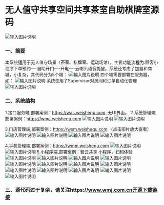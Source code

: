 # 无人值守共享空间共享茶室自助棋牌室源码
![输入图片说明](image.png)

### 一、摘要
本系统适用于无人值守场景（茶室、棋牌室、运动场馆），主要功能流程为:顾客小程序下单预约—-自助开门—-开电—-云喇叭语音提醒。系统还考虑了加盟和商城，小复杂，其代码分为5个端：
![输入图片说明](image1.png)
四个端需要部署在服务器，如：
![输入图片说明](image2.png)
系统使用了Supervisor对房间和订单自动化管理
![输入图片说明](image3.png)

### 二、系统结构
1.接口服务端,部署案例：https://was.weishequ.com ;无UI界面。
2.系统管理端,部署案例：https://wma.weishequ.com
![输入图片说明](image4.png)
![输入图片说明](image5.png)

3.门店管理端,部署案例：https://wsm.weishequ.com （点击图片放大查看）
![输入图片说明](image6.png)
![输入图片说明](image7.png)
![输入图片说明](image8.png)
![输入图片说明](image9.png)

4.手机管理端,部署案例：https://wmm.weishequ.com
![输入图片说明](image10.png)
![输入图片说明](image11.png)
5.小程序端,部署案例：智云共享 小程序，扫码体验
![输入图片说明](image12.png)
![输入图片说明](image13.png)
![输入图片说明](image14.png)
![输入图片说明](image15.png)
![输入图片说明](image16.png)
![输入图片说明](image17.png)
![输入图片说明](image18.png)
![输入图片说明](image19.png)
![输入图片说明](image20.png)
![输入图片说明](image21.png)
![输入图片说明](image22.png)
![输入图片说明](image23.png)
![输入图片说明](image24.png)
### 三、源代码过于复杂，请关注https://www.wmj.com.cn开源下载链接